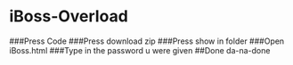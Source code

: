 # iBoss-Overload

###Press Code
###Press download zip
###Press show in folder
###Open iBoss.html
###Type in the password u were given
##Done da-na-done

